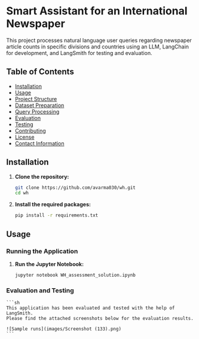 # Smart Assistant for an International Newspaper

This project processes natural language user queries regarding newspaper article counts in specific divisions and countries using an LLM, LangChain for development, and LangSmith for testing and evaluation.

## Table of Contents
- [Installation](#installation)
- [Usage](#usage)
- [Project Structure](#project-structure)
- [Dataset Preparation](#dataset-preparation)
- [Query Processing](#query-processing)
- [Evaluation](#evaluation)
- [Testing](#testing)
- [Contributing](#contributing)
- [License](#license)
- [Contact Information](#contact-information)

## Installation

1. **Clone the repository:**
    ```sh
    git clone https://github.com/avarma030/wh.git
    cd wh
    ```

2. **Install the required packages:**
    ```sh
    pip install -r requirements.txt
    ```

## Usage

### Running the Application

1. **Run the Jupyter Notebook:**
    ```sh
    jupyter notebook WH_assessment_solution.ipynb
    ```

### Evaluation and Testing
    ```sh
    This application has been evaluated and tested with the help of LangSmith.
    Please find the attached screenshots below for the evaluation results.

    ![Sample runs](images/Screenshot (133).png)
    ```


